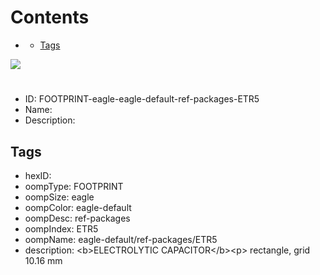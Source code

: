 



Contents
========

* [](#)
	* [Tags](#tags)
  
![][im]
# 

- ID: FOOTPRINT-eagle-eagle-default-ref-packages-ETR5
- Name: 
- Description: 

## Tags

- hexID: 
- oompType: FOOTPRINT
- oompSize: eagle
- oompColor: eagle-default
- oompDesc: ref-packages
- oompIndex: ETR5
- oompName: eagle-default/ref-packages/ETR5
- description: &lt;b&gt;ELECTROLYTIC CAPACITOR&lt;/b&gt;&lt;p&gt;&#xD;
rectangle, grid 10.16 mm



[im]: image.png
